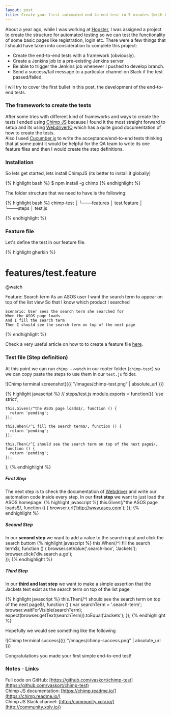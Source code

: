 ```yaml
---
layout: post
title: Create your first automated end-to-end test in 5 minutes (with Chimp JS)
---
```


About a year ago, while I was working at [Hopster](www.hopster.tv), I was assigned a project to create the structure for automated testing so we can test the functionality of some basic pages like registration, login etc. There were a few things that I should have taken into consideration to complete this project:

- Create the end-to-end tests with a framework (obviously).
- Create a Jenkins job to a pre-existing Jenkins server
- Be able to trigger the Jenkins job whenever I pushed to develop branch.
- Send a success/fail message to a particular channel on Slack if the test passed/failed.

I will try to cover the first bullet in this post, the development of the end-to-end tests.

### The framework to create the tests

After some tries with different kind of frameworks and ways to create the tests I ended using [Chimp JS](https://chimp.readme.io/) because I found it the most straight forward to setup and its using [WebdriverIO](http://webdriver.io/) which has a quite good documentation of how to create the tests.  
Also I used [Cucumber.js](https://cucumber.io/) to write the acceptance/end-to-end tests thinking that at some point it would be helpful for the QA team to write its one feature files and then I would create the step definitions. 

### Installation

So lets get started, lets install ChimpJS (its better to install it globally)

{% highlight bash %}
  $ npm install -g chimp
{% endhighlight %}

The folder structure that we need to have is the following:

{% highlight bash %}
  chimp-test
  │
  └───features
      │   test.feature
      │
      └───steps
          │   test.js

{% endhighlight %}

### Feature file

Let's define the test in our feature file.

{% highlight gherkin %}
  # features/test.feature
  @watch

  Feature: Search term
    As an ASOS user
    I want the search term to appear on top of the list view
    So that I know which product I searched

    Scenario: User sees the search term she searched for
    When the ASOS page loads
    And I fill the search term
    Then I should see the search term on top of the next page
{% endhighlight %}

Check a very useful article on how to to create a feature file [here](http://www.bbc.co.uk/blogs/internet/entries/ff14236d-098a-3565-b678-ff4ba5776a5f).

### Test file (Step definition)

At this point we can run `chimp --watch` in our rooter folder (`chimp-test`) so we can copy paste the steps to use them in our `test.js` folder.

![Chimp terminal screenshot]({{ "/images/chimp-test.png" | absolute_url }})

{% highlight javascript %}
  // steps/test.js
  module.exports = function(){
    'use strict';

    this.Given(/^the ASOS page loads$/, function () {
      return 'pending';
    });
    
    this.When(/^I fill the search term$/, function () {
      return 'pending';
    });
    
    this.Then(/^I should see the search term on top of the next page$/, function () {
      return 'pending';
    });
  };
{% endhighlight %}

##### First Step

The next step is to check the documentation of [Webdriver](http://webdriver.io/api.html) and write our automation code inside every step.
In our **first step** we want to just load the ASOS homepage: 
{% highlight javascript %}
this.Given(/^the ASOS page loads$/, function () {
  browser.url('http://www.asos.com');
});
{% endhighlight %}

##### Second Step

In our **second step** we want to add a value to the search input and click the search buttom
{% highlight javascript %}
this.When(/^I fill the search term$/, function () {
  browser.setValue('.search-box', 'Jackets');
  browser.click('div.search a.go');    
});
{% endhighlight %}

##### Third Step

In our **third and last step** we want to make a simple assertion that the Jackets text exist as the search term on top of the list page

{% highlight javascript %}
this.Then(/^I should see the search term on top of the next page$/, function () {
  var searchTerm = '.search-term';
  browser.waitForVisible(searchTerm);
  expect(browser.getText(searchTerm)).toEqual('Jackets');
});
{% endhighlight %}

Hopefully we would see something like the following 

![Chimp terminal success]({{ "/images/chimp-success.png" | absolute_url }})

Congratulations you made your first simple end-to-end test! 

### Notes - Links
Full code on GitHub: [https://github.com/vaskort/chimp-test](https://github.com/vaskort/chimp-test)  
Chimp JS documentation: [https://chimp.readme.io/](https://chimp.readme.io/)  
Chimp JS Slack channel: [http://community.xolv.io/](http://community.xolv.io/)



